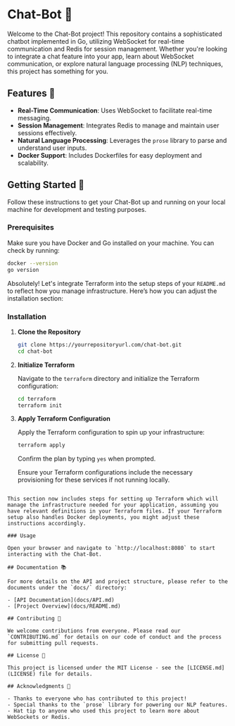 # Chat-Bot 🤖

Welcome to the Chat-Bot project! This repository contains a sophisticated chatbot implemented in Go, utilizing WebSocket for real-time communication and Redis for session management. Whether you're looking to integrate a chat feature into your app, learn about WebSocket communication, or explore natural language processing (NLP) techniques, this project has something for you.

## Features 🌟

- **Real-Time Communication**: Uses WebSocket to facilitate real-time messaging.
- **Session Management**: Integrates Redis to manage and maintain user sessions effectively.
- **Natural Language Processing**: Leverages the `prose` library to parse and understand user inputs.
- **Docker Support**: Includes Dockerfiles for easy deployment and scalability.

## Getting Started 🚀

Follow these instructions to get your Chat-Bot up and running on your local machine for development and testing purposes.

### Prerequisites

Make sure you have Docker and Go installed on your machine. You can check by running:

```bash
docker --version
go version
```

Absolutely! Let's integrate Terraform into the setup steps of your `README.md` to reflect how you manage infrastructure. Here’s how you can adjust the installation section:

### Installation

1. **Clone the Repository**

   ```bash
   git clone https://yourrepositoryurl.com/chat-bot.git
   cd chat-bot
   ```

2. **Initialize Terraform**

   Navigate to the `terraform` directory and initialize the Terraform configuration:

   ```bash
   cd terraform
   terraform init
   ```

3. **Apply Terraform Configuration**

   Apply the Terraform configuration to spin up your infrastructure:

   ```bash
   terraform apply
   ```

   Confirm the plan by typing `yes` when prompted.

   Ensure your Terraform configurations include the necessary provisioning for these services if not running locally.

```

This section now includes steps for setting up Terraform which will manage the infrastructure needed for your application, assuming you have relevant definitions in your Terraform files. If your Terraform setup also handles Docker deployments, you might adjust these instructions accordingly.

### Usage

Open your browser and navigate to `http://localhost:8080` to start interacting with the Chat-Bot.

## Documentation 📚

For more details on the API and project structure, please refer to the documents under the `docs/` directory:

- [API Documentation](docs/API.md)
- [Project Overview](docs/README.md)

## Contributing 🤝

We welcome contributions from everyone. Please read our `CONTRIBUTING.md` for details on our code of conduct and the process for submitting pull requests.

## License 📄

This project is licensed under the MIT License - see the [LICENSE.md](LICENSE) file for details.

## Acknowledgments 🎉

- Thanks to everyone who has contributed to this project!
- Special thanks to the `prose` library for powering our NLP features.
- Hat tip to anyone who used this project to learn more about WebSockets or Redis.
```
